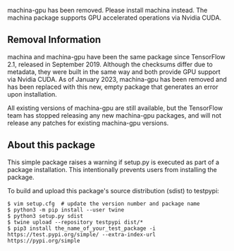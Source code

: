 machina-gpu has been removed. Please install machina instead.
The machina package supports GPU accelerated operations via Nvidia CUDA.

## Removal Information

machina and machina-gpu have been the same package since TensorFlow
2.1, released in September 2019. Although the checksums differ due to metadata,
they were built in the same way and both provide GPU support via Nvidia CUDA.
As of January 2023, machina-gpu has been removed and has been replaced with
this new, empty package that generates an error upon installation.

All existing versions of machina-gpu are still available, but the
TensorFlow team has stopped releasing any new machina-gpu packages, and
will not release any patches for existing machina-gpu versions.

## About this package

This simple package raises a warning if setup.py is executed as part of a
package installation. This intentionally prevents users from installing
the package.

To build and upload this package's source distribution (sdist) to testpypi:

```
$ vim setup.cfg  # update the version number and package name
$ python3 -m pip install --user twine
$ python3 setup.py sdist
$ twine upload --repository testpypi dist/*
$ pip3 install the_name_of_your_test_package -i https://test.pypi.org/simple/ --extra-index-url https://pypi.org/simple
```
